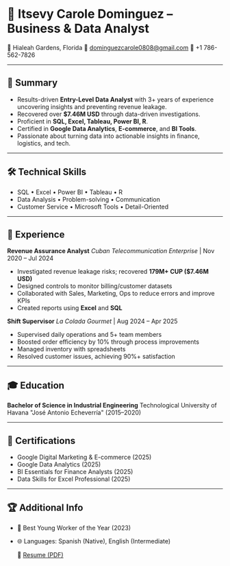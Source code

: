 # 💼 Itsevy Carole Dominguez – Business & Data Analyst

📍 Hialeah Gardens, Florida 
📧 dominguezcarole0808@gmail.com 
📱 +1 786-562-7826 

---

## 🧠 Summary

- Results-driven **Entry-Level Data Analyst** with 3+ years of experience uncovering insights and preventing revenue leakage. 
- Recovered over **$7.46M USD** through data-driven investigations. 
- Proficient in **SQL, Excel, Tableau, Power BI, R**. 
- Certified in **Google Data Analytics**, **E-commerce**, and **BI Tools**. 
- Passionate about turning data into actionable insights in finance, logistics, and tech.

---

## 🛠️ Technical Skills

- SQL • Excel • Power BI • Tableau • R 
- Data Analysis • Problem-solving • Communication 
- Customer Service • Microsoft Tools • Detail-Oriented 

---

## 🏢 Experience

**Revenue Assurance Analyst** 
*Cuban Telecommunication Enterprise* | Nov 2020 – Jul 2024 
- Investigated revenue leakage risks; recovered **179M+ CUP ($7.46M USD)** 
- Designed controls to monitor billing/customer datasets 
- Collaborated with Sales, Marketing, Ops to reduce errors and improve KPIs 
- Created reports using **Excel** and **SQL**

**Shift Supervisor** 
*La Colada Gourmet* | Aug 2024 – Apr 2025 
- Supervised daily operations and 5+ team members 
- Boosted order efficiency by 10% through process improvements 
- Managed inventory with spreadsheets 
- Resolved customer issues, achieving 90%+ satisfaction

---

## 🎓 Education

**Bachelor of Science in Industrial Engineering** 
Technological University of Havana "José Antonio Echeverría" (2015–2020) 

---

## 📜 Certifications

- Google Digital Marketing & E-commerce (2025) 
- Google Data Analytics (2025) 
- BI Essentials for Finance Analysts (2025) 
- Data Skills for Excel Professional (2025)

---

## 🏆 Additional Info

- 🌟 Best Young Worker of the Year (2023) 
- 🌐 Languages: Spanish (Native), English (Intermediate)

  💼 [Resume (PDF)](https://github.com/Carole1808/itsevy-resume/blob/main/Resume.pdf)
